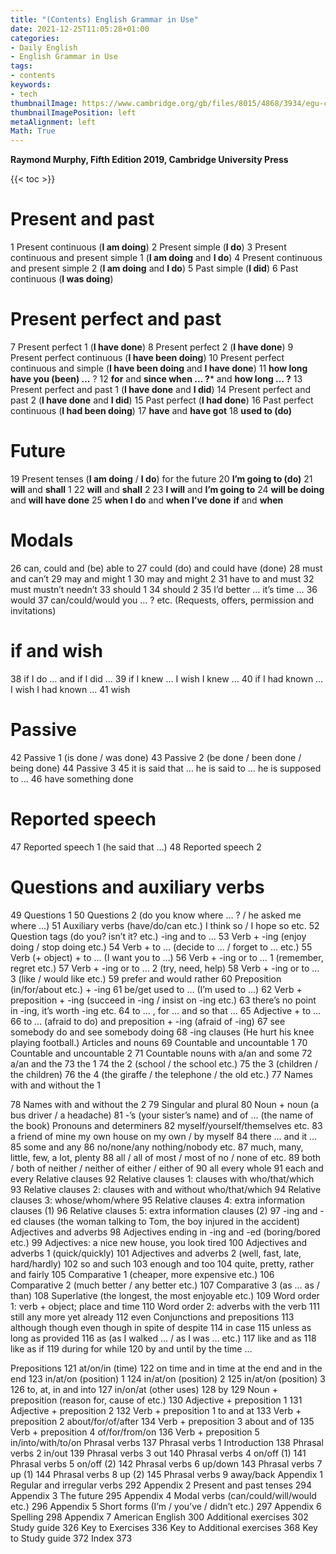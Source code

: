 ```yaml
---
title: "(Contents) English Grammar in Use"
date: 2021-12-25T11:05:28+01:00
categories:
- Daily English
- English Grammar in Use
tags:
- contents
keywords:
- tech
thumbnailImage: https://www.cambridge.org/gb/files/8015/4868/3934/egu-cover-large-cropped.png
thumbnailImagePosition: left
metaAlignment: left
Math: True
---
```

**Raymond Murphy, Fifth Edition 2019, Cambridge University Press**
<!--more-->
{{< toc >}}

# Present and past

1 Present continuous (**I am doing**)
2 Present simple (**I do**)
3 Present continuous and present simple 1 (**I am doing** and **I do**)
4 Present continuous and present simple 2 (**I am doing** and **I do**)
5 Past simple (**I did**)
6 Past continuous (**I was doing**)

# Present perfect and past

7 Present perfect 1 (**I have done**)
8 Present perfect 2 (**I have done**)
9 Present perfect continuous (**I have been doing**)
10 Present perfect continuous and simple (**I have been doing** and **I have done**)
11 **how long have you (been) …** ?
12 **for** and **since when … ?*** and **how long … ?**
13 Present perfect and past 1 (**I have done** and **I did**)
14 Present perfect and past 2 (**I have done** and **I did**)
15 Past perfect (**I had done**)
16 Past perfect continuous (**I had been doing**)
17 **have** and **have got**
18 **used to (do)**

# Future

19 Present tenses (**I am doing** / **I do**) for the future
20 **I’m going to (do)**
21 **will** and **shall** 1
22 **will** and **shall** 2
23 **I will** and **I’m going to**
24 **will be doing** and **will have done**
25 **when I do** and **when I’ve done** **if** and **when**

# Modals

26 can, could and (be) able to
27 could (do) and could have (done)
28 must and can’t
29 may and might 1
30 may and might 2
31 have to and must
32 must mustn’t needn’t
33 should 1
34 should 2
35 I’d better … it’s time …
36 would
37 can/could/would you … ? etc. (Requests, offers, permission and invitations)

# if and wish

38 if I do … and if I did …
39 if I knew … I wish I knew …
40 if I had known … I wish I had known …
41 wish

# Passive

42 Passive 1 (is done / was done)
43 Passive 2 (be done / been done / being done)
44 Passive 3
45 it is said that … he is said to … he is supposed to …
46 have something done

# Reported speech

47 Reported speech 1 (he said that …)
48 Reported speech 2

# Questions and auxiliary verbs

49 Questions 1
50 Questions 2 (do you know where … ? / he asked me where …)
51 Auxiliary verbs (have/do/can etc.) I think so / I hope so etc.
52 Question tags (do you? isn’t it? etc.)
-ing and to …
53 Verb + -ing (enjoy doing / stop doing etc.)
54 Verb + to … (decide to … / forget to … etc.)
55 Verb (+ object) + to … (I want you to …)
56 Verb + -ing or to … 1 (remember, regret etc.)
57 Verb + -ing or to … 2 (try, need, help)
58 Verb + -ing or to … 3 (like / would like etc.)
59 prefer and would rather
60 Preposition (in/for/about etc.) + -ing
61 be/get used to … (I’m used to …)
62 Verb + preposition + -ing (succeed in -ing / insist on -ing etc.)
63 there’s no point in -ing, it’s worth -ing etc.
64 to … , for … and so that …
65 Adjective + to …
66 to … (afraid to do) and preposition + -ing (afraid of -ing)
67 see somebody do and see somebody doing
68 -ing clauses (He hurt his knee playing football.)
Articles and nouns
69 Countable and uncountable 1
70 Countable and uncountable 2
71 Countable nouns with a/an and some
72 a/an and the
73 the 1
74 the 2 (school / the school etc.)
75 the 3 (children / the children)
76 the 4 (the giraffe / the telephone / the old etc.)
77 Names with and without the 1

78 Names with and without the 2
79 Singular and plural
80 Noun + noun (a bus driver / a headache)
81 -’s (your sister’s name) and of … (the name of the book)
Pronouns and determiners
82 myself/yourself/themselves etc.
83 a friend of mine my own house on my own / by myself
84 there … and it …
85 some and any
86 no/none/any nothing/nobody etc.
87 much, many, little, few, a lot, plenty
88 all / all of most / most of no / none of etc.
89 both / both of neither / neither of either / either of
90 all every whole
91 each and every
Relative clauses
92 Relative clauses 1: clauses with who/that/which
93 Relative clauses 2: clauses with and without who/that/which
94 Relative clauses 3: whose/whom/where
95 Relative clauses 4: extra information clauses (1)
96 Relative clauses 5: extra information clauses (2)
97 -ing and -ed clauses (the woman talking to Tom, the boy injured in the accident)
Adjectives and adverbs
98 Adjectives ending in -ing and -ed (boring/bored etc.)
99 Adjectives: a nice new house, you look tired
100 Adjectives and adverbs 1 (quick/quickly)
101 Adjectives and adverbs 2 (well, fast, late, hard/hardly)
102 so and such
103 enough and too
104 quite, pretty, rather and fairly
105 Comparative 1 (cheaper, more expensive etc.)
106 Comparative 2 (much better / any better etc.)
107 Comparative 3 (as … as / than)
108 Superlative (the longest, the most enjoyable etc.)
109 Word order 1: verb + object; place and time
110 Word order 2: adverbs with the verb
111 still any more yet already
112 even
Conjunctions and prepositions
113 although though even though in spite of despite
114 in case
115 unless as long as provided
116 as (as I walked … / as I was … etc.)
117 like and as
118 like as if
119 during for while
120 by and until by the time …

Prepositions
121 at/on/in (time)
122 on time and in time at the end and in the end
123 in/at/on (position) 1
124 in/at/on (position) 2
125 in/at/on (position) 3
126 to, at, in and into
127 in/on/at (other uses)
128 by
129 Noun + preposition (reason for, cause of etc.)
130 Adjective + preposition 1
131 Adjective + preposition 2
132 Verb + preposition 1 to and at
133 Verb + preposition 2 about/for/of/after
134 Verb + preposition 3 about and of
135 Verb + preposition 4 of/for/from/on
136 Verb + preposition 5 in/into/with/to/on
Phrasal verbs
137 Phrasal verbs 1 Introduction
138 Phrasal verbs 2 in/out
139 Phrasal verbs 3 out
140 Phrasal verbs 4 on/off (1)
141 Phrasal verbs 5 on/off (2)
142 Phrasal verbs 6 up/down
143 Phrasal verbs 7 up (1)
144 Phrasal verbs 8 up (2)
145 Phrasal verbs 9 away/back
Appendix 1 Regular and irregular verbs 292
Appendix 2 Present and past tenses 294
Appendix 3 The future 295
Appendix 4 Modal verbs (can/could/will/would etc.) 296
Appendix 5 Short forms (I’m / you’ve / didn’t etc.) 297
Appendix 6 Spelling 298
Appendix 7 American English 300
Additional exercises 302
Study guide 326
Key to Exercises 336
Key to Additional exercises 368
Key to Study guide 372
Index 373
